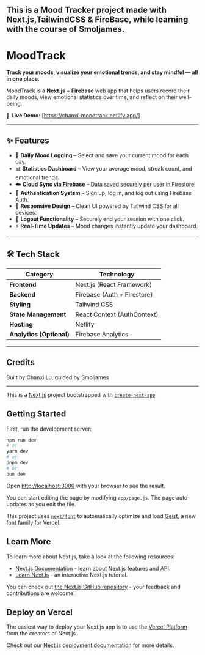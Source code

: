 ## This is a Mood Tracker project made with Next.js,TailwindCSS & FireBase, while learning with the course of Smoljames.

# MoodTrack  
**Track your moods, visualize your emotional trends, and stay mindful — all in one place.**  

MoodTrack is a **Next.js + Firebase** web app that helps users record their daily moods, view emotional statistics over time, and reflect on their well-being.  

🔗 **Live Demo:** [https://chanxi-moodtrack.netlify.app/]

---

## ✨ Features  

- 📅 **Daily Mood Logging** – Select and save your current mood for each day.  
- 📊 **Statistics Dashboard** – View your average mood, streak count, and emotional trends.  
- ☁️ **Cloud Sync via Firebase** – Data saved securely per user in Firestore.  
- 🔐 **Authentication System** – Sign up, log in, and log out using Firebase Auth.  
- 🎨 **Responsive Design** – Clean UI powered by Tailwind CSS for all devices.  
- 🚪 **Logout Functionality** – Securely end your session with one click.  
- ⚡ **Real-Time Updates** – Mood changes instantly update your dashboard.  

---

## 🛠️ Tech Stack  

| Category | Technology |
|-----------|-------------|
| **Frontend** | Next.js (React Framework) |
| **Backend** | Firebase (Auth + Firestore) |
| **Styling** | Tailwind CSS |
| **State Management** | React Context (AuthContext) |
| **Hosting** | Netlify |
| **Analytics (Optional)** | Firebase Analytics |

---

## Credits

Built by Chanxi Lu, guided by Smoljames 

---


This is a [Next.js](https://nextjs.org) project bootstrapped with [`create-next-app`](https://github.com/vercel/next.js/tree/canary/packages/create-next-app).


## Getting Started

First, run the development server:

```bash
npm run dev
# or
yarn dev
# or
pnpm dev
# or
bun dev
```

Open [http://localhost:3000](http://localhost:3000) with your browser to see the result.

You can start editing the page by modifying `app/page.js`. The page auto-updates as you edit the file.

This project uses [`next/font`](https://nextjs.org/docs/app/building-your-application/optimizing/fonts) to automatically optimize and load [Geist](https://vercel.com/font), a new font family for Vercel.

## Learn More

To learn more about Next.js, take a look at the following resources:

- [Next.js Documentation](https://nextjs.org/docs) - learn about Next.js features and API.
- [Learn Next.js](https://nextjs.org/learn) - an interactive Next.js tutorial.

You can check out [the Next.js GitHub repository](https://github.com/vercel/next.js) - your feedback and contributions are welcome!

## Deploy on Vercel

The easiest way to deploy your Next.js app is to use the [Vercel Platform](https://vercel.com/new?utm_medium=default-template&filter=next.js&utm_source=create-next-app&utm_campaign=create-next-app-readme) from the creators of Next.js.

Check out our [Next.js deployment documentation](https://nextjs.org/docs/app/building-your-application/deploying) for more details.

